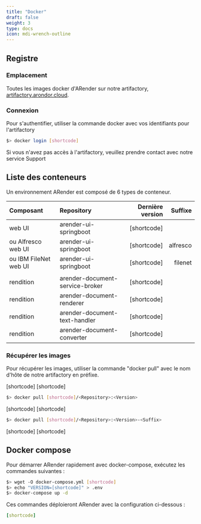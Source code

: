 ```yaml
---
title: "Docker"
draft: false
weight: 3
type: docs
icon: mdi-wrench-outline
---
```



## Registre

### Emplacement

Toutes les images docker d'ARender sur notre artifactory, [artifactory.arondor.cloud](https://artifactory.arondor.cloud).

### Connexion

Pour s'authentifier, utiliser la commande docker avec vos identifiants pour l'artifactory

```bash
$> docker login [shortcode]
```

Si vous n'avez pas accès à l'artifactory, veuillez prendre contact avec notre service Support

## Liste des conteneurs

Un environnement ARender est composé de 6 types de conteneur.

| Composant             | Repository                      | Dernière version              | Suffixe  |
| :-------------------- | :------------------------------ | ---------------------------:  | -------: |
| web UI                | arender-ui-springboot           | [shortcode] |          |
| ou Alfresco web UI    | arender-ui-springboot           | [shortcode] | alfresco |
| ou IBM FileNet web UI | arender-ui-springboot           | [shortcode] | filenet  |
|                       |                                 |                               |          |
| rendition             | arender-document-service-broker | [shortcode] |          |
| rendition             | arender-document-renderer       | [shortcode] |          |
| rendition             | arender-document-text-handler   | [shortcode] |          |
| rendition             | arender-document-converter      | [shortcode] |          |

### Récupérer les images

Pour récupérer les images, utiliser la commande "docker pull" avec le nom d'hôte de notre artifactory en préfixe.

[shortcode]
[shortcode]

```bash
$> docker pull [shortcode]/<Repository>:<Version>
```

[shortcode]
[shortcode]

```bash
$> docker pull [shortcode]/<Repository>:<Version>-<Suffix>
```

[shortcode]
[shortcode]

## Docker compose

Pour démarrer ARender rapidement avec docker-compose, exécutez les commandes suivantes :

```bash
$> wget -O docker-compose.yml [shortcode]
$> echo "VERSION=[shortcode]" > .env
$> docker-compose up -d
```

Ces commandes déploieront ARender avec la configuration ci-dessous :

```yaml
[shortcode]
```

